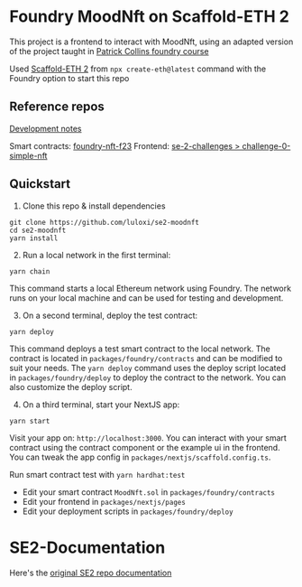 # Foundry MoodNft on Scaffold-ETH 2

This project is a frontend to interact with MoodNft, using an adapted version of the project taught in [Patrick Collins foundry course](https://www.youtube.com/watch?t=27656&v=sas02qSFZ74&feature=youtu.be)

Used [Scaffold-ETH 2](https://www.scaffoldeth.io/) from `npx create-eth@latest` command with the Foundry option to start this repo

## Reference repos

[Development notes](https://lulox.notion.site/se2-moodnft-b81804448c6c4434aec8783491c0f970?pvs=4)

Smart contracts: [foundry-nft-f23](https://github.com/Cyfrin/foundry-nft-f23)
Frontend: [se-2-challenges > challenge-0-simple-nft](https://github.com/scaffold-eth/se-2-challenges/tree/challenge-0-simple-nft)

## Quickstart

1. Clone this repo & install dependencies

```
git clone https://github.com/luloxi/se2-moodnft
cd se2-moodnft
yarn install
```

2. Run a local network in the first terminal:

```
yarn chain
```

This command starts a local Ethereum network using Foundry. The network runs on your local machine and can be used for testing and development.

3. On a second terminal, deploy the test contract:

```
yarn deploy
```

This command deploys a test smart contract to the local network. The contract is located in `packages/foundry/contracts` and can be modified to suit your needs. The `yarn deploy` command uses the deploy script located in `packages/foundry/deploy` to deploy the contract to the network. You can also customize the deploy script.

4. On a third terminal, start your NextJS app:

```
yarn start
```

Visit your app on: `http://localhost:3000`. You can interact with your smart contract using the contract component or the example ui in the frontend. You can tweak the app config in `packages/nextjs/scaffold.config.ts`.

Run smart contract test with `yarn hardhat:test`

- Edit your smart contract `MoodNft.sol` in `packages/foundry/contracts`
- Edit your frontend in `packages/nextjs/pages`
- Edit your deployment scripts in `packages/foundry/deploy`

# SE2-Documentation

Here's the [original SE2 repo documentation](./SE2-DOCUMENTATION.md)
